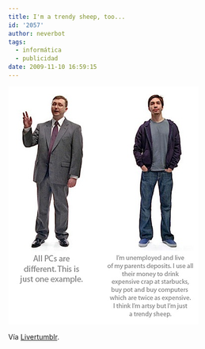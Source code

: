 ```yaml
---
title: I'm a trendy sheep, too...
id: '2057'
author: neverbot
tags:
  - informática
  - publicidad
date: 2009-11-10 16:59:15
---
```


![200911101658.jpg](./im-a-trendy-sheep-too/200911101658.jpg)

Vía [Livertumblr](http://livercake.tumblr.com/post/237510451/calio-exclusivee-kumquatsandapricots).